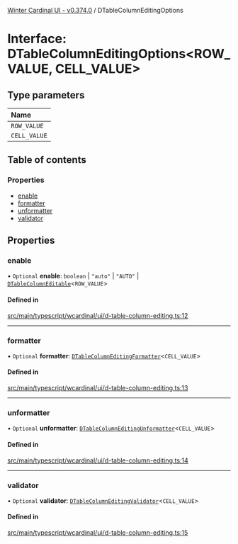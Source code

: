 [Winter Cardinal UI - v0.374.0](../index.md) / DTableColumnEditingOptions

# Interface: DTableColumnEditingOptions\<ROW_VALUE, CELL_VALUE\>

## Type parameters

| Name |
| :------ |
| `ROW_VALUE` |
| `CELL_VALUE` |

## Table of contents

### Properties

- [enable](DTableColumnEditingOptions.md#enable)
- [formatter](DTableColumnEditingOptions.md#formatter)
- [unformatter](DTableColumnEditingOptions.md#unformatter)
- [validator](DTableColumnEditingOptions.md#validator)

## Properties

### enable

• `Optional` **enable**: `boolean` \| ``"auto"`` \| ``"AUTO"`` \| [`DTableColumnEditable`](../index.md#dtablecolumneditable)\<`ROW_VALUE`\>

#### Defined in

[src/main/typescript/wcardinal/ui/d-table-column-editing.ts:12](https://github.com/winter-cardinal/winter-cardinal-ui/blob/v0.310.1/src/main/typescript/wcardinal/ui/d-table-column-editing.ts#L12)

___

### formatter

• `Optional` **formatter**: [`DTableColumnEditingFormatter`](../index.md#dtablecolumneditingformatter)\<`CELL_VALUE`\>

#### Defined in

[src/main/typescript/wcardinal/ui/d-table-column-editing.ts:13](https://github.com/winter-cardinal/winter-cardinal-ui/blob/v0.310.1/src/main/typescript/wcardinal/ui/d-table-column-editing.ts#L13)

___

### unformatter

• `Optional` **unformatter**: [`DTableColumnEditingUnformatter`](../index.md#dtablecolumneditingunformatter)\<`CELL_VALUE`\>

#### Defined in

[src/main/typescript/wcardinal/ui/d-table-column-editing.ts:14](https://github.com/winter-cardinal/winter-cardinal-ui/blob/v0.310.1/src/main/typescript/wcardinal/ui/d-table-column-editing.ts#L14)

___

### validator

• `Optional` **validator**: [`DTableColumnEditingValidator`](../index.md#dtablecolumneditingvalidator)\<`CELL_VALUE`\>

#### Defined in

[src/main/typescript/wcardinal/ui/d-table-column-editing.ts:15](https://github.com/winter-cardinal/winter-cardinal-ui/blob/v0.310.1/src/main/typescript/wcardinal/ui/d-table-column-editing.ts#L15)
